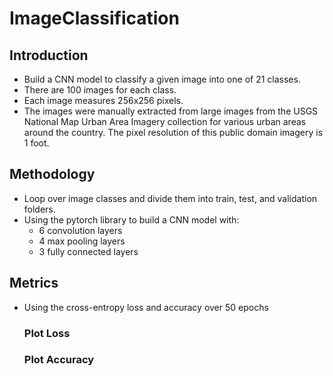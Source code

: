 # ImageClassification

## Introduction
- Build a CNN model to classify a given image into one of 21 classes. 
- There are 100 images for each class.
- Each image measures 256x256 pixels.
- The images were manually extracted from large images from the USGS National Map Urban Area Imagery collection for various urban areas around the country. The pixel resolution of this public domain imagery is 1 foot.

## Methodology
- Loop over image classes and divide them into train, test, and validation folders.
- Using the pytorch library to build a CNN model with:
  - 6 convolution layers
  - 4 max pooling layers
  - 3 fully connected layers

## Metrics
- Using the cross-entropy loss and accuracy over 50 epochs

  ### Plot Loss



  ### Plot Accuracy
